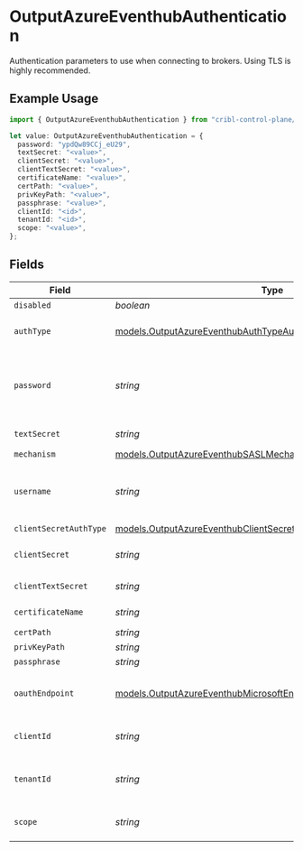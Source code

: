 # OutputAzureEventhubAuthentication

Authentication parameters to use when connecting to brokers. Using TLS is highly recommended.

## Example Usage

```typescript
import { OutputAzureEventhubAuthentication } from "cribl-control-plane/models";

let value: OutputAzureEventhubAuthentication = {
  password: "ypdQw89CCj_eU29",
  textSecret: "<value>",
  clientSecret: "<value>",
  clientTextSecret: "<value>",
  certificateName: "<value>",
  certPath: "<value>",
  privKeyPath: "<value>",
  passphrase: "<value>",
  clientId: "<id>",
  tenantId: "<id>",
  scope: "<value>",
};
```

## Fields

| Field                                                                                                                                          | Type                                                                                                                                           | Required                                                                                                                                       | Description                                                                                                                                    |
| ---------------------------------------------------------------------------------------------------------------------------------------------- | ---------------------------------------------------------------------------------------------------------------------------------------------- | ---------------------------------------------------------------------------------------------------------------------------------------------- | ---------------------------------------------------------------------------------------------------------------------------------------------- |
| `disabled`                                                                                                                                     | *boolean*                                                                                                                                      | :heavy_minus_sign:                                                                                                                             | N/A                                                                                                                                            |
| `authType`                                                                                                                                     | [models.OutputAzureEventhubAuthTypeAuthenticationMethod](../models/outputazureeventhubauthtypeauthenticationmethod.md)                         | :heavy_minus_sign:                                                                                                                             | Enter password directly, or select a stored secret                                                                                             |
| `password`                                                                                                                                     | *string*                                                                                                                                       | :heavy_minus_sign:                                                                                                                             | Connection-string primary key, or connection-string secondary key, from the Event Hubs workspace                                               |
| `textSecret`                                                                                                                                   | *string*                                                                                                                                       | :heavy_minus_sign:                                                                                                                             | Select or create a stored text secret                                                                                                          |
| `mechanism`                                                                                                                                    | [models.OutputAzureEventhubSASLMechanism](../models/outputazureeventhubsaslmechanism.md)                                                       | :heavy_minus_sign:                                                                                                                             | N/A                                                                                                                                            |
| `username`                                                                                                                                     | *string*                                                                                                                                       | :heavy_minus_sign:                                                                                                                             | The username for authentication. For Event Hubs, this should always be $ConnectionString.                                                      |
| `clientSecretAuthType`                                                                                                                         | [models.OutputAzureEventhubClientSecretAuthTypeAuthenticationMethod](../models/outputazureeventhubclientsecretauthtypeauthenticationmethod.md) | :heavy_minus_sign:                                                                                                                             | N/A                                                                                                                                            |
| `clientSecret`                                                                                                                                 | *string*                                                                                                                                       | :heavy_minus_sign:                                                                                                                             | client_secret to pass in the OAuth request parameter                                                                                           |
| `clientTextSecret`                                                                                                                             | *string*                                                                                                                                       | :heavy_minus_sign:                                                                                                                             | Select or create a stored text secret                                                                                                          |
| `certificateName`                                                                                                                              | *string*                                                                                                                                       | :heavy_minus_sign:                                                                                                                             | Select or create a stored certificate                                                                                                          |
| `certPath`                                                                                                                                     | *string*                                                                                                                                       | :heavy_minus_sign:                                                                                                                             | N/A                                                                                                                                            |
| `privKeyPath`                                                                                                                                  | *string*                                                                                                                                       | :heavy_minus_sign:                                                                                                                             | N/A                                                                                                                                            |
| `passphrase`                                                                                                                                   | *string*                                                                                                                                       | :heavy_minus_sign:                                                                                                                             | N/A                                                                                                                                            |
| `oauthEndpoint`                                                                                                                                | [models.OutputAzureEventhubMicrosoftEntraIDAuthenticationEndpoint](../models/outputazureeventhubmicrosoftentraidauthenticationendpoint.md)     | :heavy_minus_sign:                                                                                                                             | Endpoint used to acquire authentication tokens from Azure                                                                                      |
| `clientId`                                                                                                                                     | *string*                                                                                                                                       | :heavy_minus_sign:                                                                                                                             | client_id to pass in the OAuth request parameter                                                                                               |
| `tenantId`                                                                                                                                     | *string*                                                                                                                                       | :heavy_minus_sign:                                                                                                                             | Directory ID (tenant identifier) in Azure Active Directory                                                                                     |
| `scope`                                                                                                                                        | *string*                                                                                                                                       | :heavy_minus_sign:                                                                                                                             | Scope to pass in the OAuth request parameter                                                                                                   |